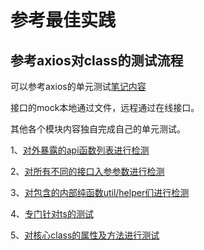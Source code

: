 # 参考最佳实践

## 参考axios对class的测试流程


可以参考axios的单元测试[笔记内容](https://github.com/FunnyLiu/axios/blob/readsource/test/manual/basic.html#L9)

接口的mock本地通过文件，远程通过在线接口。

其他各个模块内容独自完成自己的单元测试。


1、[对外暴露的api函数列表进行检测](https://github.com/FunnyLiu/axios/blob/readsource/test/specs/api.spec.js#L1)

2、[对所有不同的接口入参参数进行检测](https://github.com/FunnyLiu/axios/blob/readsource/test/specs/options.spec.js#L3)

3、[对包含的内部纯函数util/helper们进行检测](https://github.com/FunnyLiu/axios/blob/readsource/test/specs/utils/forEach.spec.js#L13)

4、[专门针对ts的测试](https://github.com/FunnyLiu/axios/blob/readsource/test/typescript/axios.ts#L186)

5、[对核心class的属性及方法进行测试](https://github.com/FunnyLiu/axios/blob/readsource/test/specs/cancel/CancelToken.spec.js#L31)
